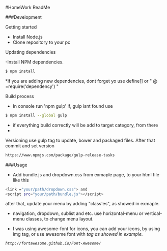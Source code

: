 #HomeWork ReadMe

###Development

Getting started

- Install Node.js 
- Clone repository to your pc

Updating dependencies

-Install NPM dependencies.

```sh
$ npm install
```
*if you are adding new dependencies, dont forget yo use define[] or " @ =require('dependency') " 

Build process

- In console run 'npm gulp' if, gulp isnt found use 

```sh
$ npm install --global gulp
```

- if everything  build correctly will be add to target category, from there 
- 
Versioning
use gulp tag to update, bower and packaged files. After that commit and set version

```sh
https://www.npmjs.com/package/gulp-release-tasks
```

###Usage

- Add bundle.js and dropdown.css from exmaple page, to your html file like this 
```sh
<link ="your/path/dropdown.css"> and 
<script src="your/path/bundle.js"></script>
```
after that, update your menu by adding "class'es", as showed in exmaple.
- navigation, dropdown, sublist and etc.
use horizontal-menu or vertical-menu classes, to change menu layout.

- I was using awesome-font for icons, you can add your icons, by using img tag, or use awesome font with <i> tag as showed in example.
```sh
http://fortawesome.github.io/Font-Awesome/
```
